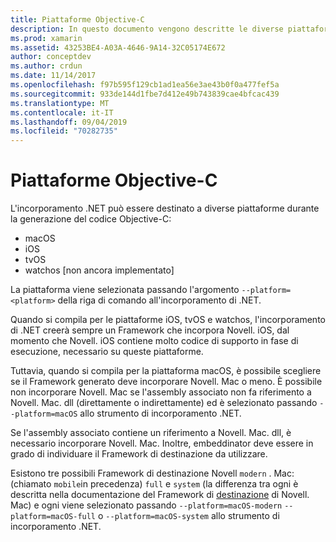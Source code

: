 ```yaml
---
title: Piattaforme Objective-C
description: In questo documento vengono descritte le diverse piattaforme che possono essere destinate all'incorporamento di .NET quando si utilizza il codice Objective-C. Vengono illustrati macOS, iOS, tvOS e watchos.
ms.prod: xamarin
ms.assetid: 43253BE4-A03A-4646-9A14-32C05174E672
author: conceptdev
ms.author: crdun
ms.date: 11/14/2017
ms.openlocfilehash: f97b595f129cb1ad1ea56e3ae43b0f0a477fef5a
ms.sourcegitcommit: 933de144d1fbe7d412e49b743839cae4bfcac439
ms.translationtype: MT
ms.contentlocale: it-IT
ms.lasthandoff: 09/04/2019
ms.locfileid: "70282735"
---
```

# <a name="objective-c-platforms"></a>Piattaforme Objective-C

L'incorporamento .NET può essere destinato a diverse piattaforme durante la generazione del codice Objective-C:

* macOS
* iOS
* tvOS
* watchos [non ancora implementato]

La piattaforma viene selezionata passando l'argomento `--platform=<platform>` della riga di comando all'incorporamento di .NET.

Quando si compila per le piattaforme iOS, tvOS e watchos, l'incorporamento di .NET creerà sempre un Framework che incorpora Novell. iOS, dal momento che Novell. iOS contiene molto codice di supporto in fase di esecuzione, necessario su queste piattaforme.

Tuttavia, quando si compila per la piattaforma macOS, è possibile scegliere se il Framework generato deve incorporare Novell. Mac o meno. È possibile non incorporare Novell. Mac se l'assembly associato non fa riferimento a Novell. Mac. dll (direttamente o indirettamente) ed è selezionato passando `--platform=macOS` allo strumento di incorporamento .NET.

Se l'assembly associato contiene un riferimento a Novell. Mac. dll, è necessario incorporare Novell. Mac. Inoltre, embeddinator deve essere in grado di individuare il Framework di destinazione da utilizzare.

Esistono tre possibili Framework di destinazione Novell `modern` . Mac: (chiamato `mobile`in precedenza) `full` e `system` (la differenza tra ogni è descritta nella documentazione del Framework di [destinazione][1] di Novell. Mac) e ogni viene selezionato passando `--platform=macOS-modern` `--platform=macOS-full` o `--platform=macOS-system` allo strumento di incorporamento .NET.

[1]: ~/mac/platform/target-framework.md
